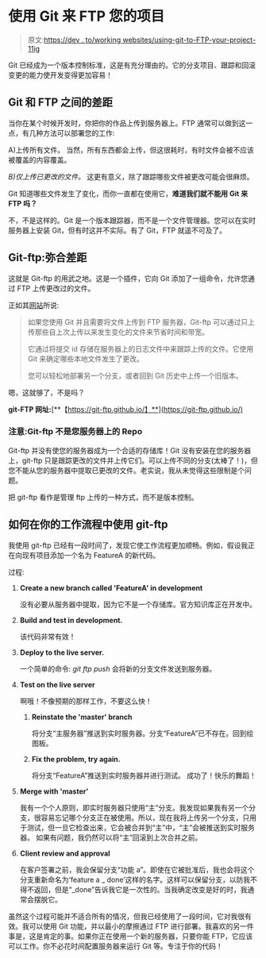 # 使用 Git 来 FTP 您的项目

> 原文:[https://dev . to/working websites/using-git-to-FTP-your-project-11ig](https://dev.to/workingwebsites/using-git-to-ftp-your-project-11ig)

Git 已经成为一个版本控制标准，这是有充分理由的。它的分支项目、跟踪和回滚变更的能力使开发变得更加容易！

## Git 和 FTP 之间的差距

当你在某个时候开发时，你把你的作品上传到服务器上。FTP 通常可以做到这一点，有几种方法可以部署您的工作:

A)上传所有文件。
当然，所有东西都会上传，但这很耗时，有时文件会被不应该被覆盖的内容覆盖。

*B)仅上传已更改的文件。*
这更有意义，除了跟踪哪些文件被更改可能会很麻烦。

Git 知道哪些文件发生了变化，而你一直都在使用它，**难道我们就不能用 Git 来 FTP 吗？**

不，不是这样的。Git 是一个版本跟踪器，而不是一个文件管理器。您可以在实时服务器上安装 Git，但有时这并不实际。有了 Git，FTP 就遥不可及了。

## Git-ftp:弥合差距

这就是 Git-ftp 的用武之地。这是一个插件，它向 Git 添加了一组命令，允许您通过 FTP 上传更改过的文件。

正如其[网站](https://git-ftp.github.io/)所说:

> 如果您使用 Git 并且需要将文件上传到 FTP 服务器，Git-ftp 可以通过只上传那些自上次上传以来发生变化的文件来节省时间和带宽。
> 
> 它通过将提交 id 存储在服务器上的日志文件中来跟踪上传的文件。它使用 Git 来确定哪些本地文件发生了更改。
> 
> 您可以轻松地部署另一个分支，或者回到 Git 历史中上传一个旧版本。

嗯，这就够了，不是吗？

**git-FTP 网址:**[**【https://git-ftp.github.io/】**](https://git-ftp.github.io/)

### 注意:Git-ftp 不是您服务器上的 Repo

Git-ftp 并没有使您的服务器成为一个合适的存储库！Git 没有安装在您的服务器上，git-ftp 只是跟踪更改的文件并上传它们。可以上传不同的分支(太棒了！)，但您不能从您的服务器中提取已更改的文件。老实说，我从未觉得这些限制是个问题。

把 git-ftp 看作是管理 ftp 上传的一种方式，而不是版本控制。

## 如何在你的工作流程中使用 git-ftp

我使用 git-ftp 已经有一段时间了，发现它使工作流程更加顺畅。例如，假设我正在向现有项目添加一个名为 FeatureA 的新代码。

过程:

1.  **Create a new branch called 'FeatureA' in development**

    没有必要从服务器中提取，因为它不是一个存储库。官方知识库正在开发中。

2.  **Build and test in development.**

    该代码非常有效！

3.  **Deploy to the live server.**

    一个简单的命令: *git ftp push* 会将新的分支文件发送到服务器。

4.  **Test on the live server**

    啊哦！不像预期的那样工作，不要这么快！

    1.  **Reinstate the 'master' branch**

        将分支“主服务器”推送到实时服务器。分支“FeatureA”已不存在。回到绘图板。

    2.  **Fix the problem, try again.**

        将分支“FeatureA”推送到实时服务器并进行测试。
        成功了！快乐的舞蹈！

5.  **Merge with 'master'**

    我有一个个人原则，即实时服务器只使用“主”分支。我发现如果我有另一个分支，很容易忘记哪个分支正在被使用。所以，现在我将上传另一个分支，只用于测试，但一旦它检查出来，它会被合并到“主”中，“主”会被推送到实时服务器。
    如果有问题，我仍然可以将“主”回滚到上次合并之前。

6.  **Client review and approval**

    在客户签署之前，我会保留分支“功能 a”。即使在它被批准后，我也会将这个分支重新命名为‘feature a _ done’这样的名字。这样可以保留分支，以防我不得不返回，但是“_done”告诉我它是一次性的。当我确定改变是好的时，我通常会摆脱它。

虽然这个过程可能并不适合所有的情况，但我已经使用了一段时间，它对我很有效。我可以使用 Git 功能，并以最小的摩擦通过 FTP 进行部署。我喜欢的另一件事是，这是肯定的事。如果你正在使用一个新的服务器，只要你能 FTP，它应该可以工作。你不必花时间配置服务器来运行 Git 等。专注于你的代码！